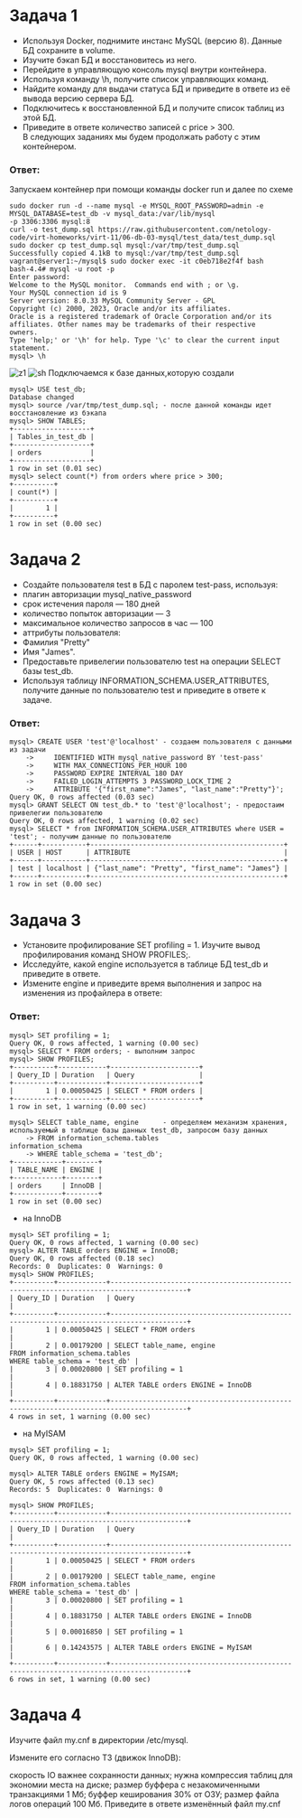 # Задача 1
- Используя Docker, поднимите инстанс MySQL (версию 8). Данные БД сохраните в volume.
- Изучите бэкап БД и восстановитесь из него.
- Перейдите в управляющую консоль mysql внутри контейнера.
- Используя команду \h, получите список управляющих команд.
- Найдите команду для выдачи статуса БД и приведите в ответе из её вывода версию сервера БД.
- Подключитесь к восстановленной БД и получите список таблиц из этой БД.
- Приведите в ответе количество записей с price > 300.\
В следующих заданиях мы будем продолжать работу с этим контейнером.
### Ответ: 
Запускаем контейнер при помощи команды docker run и далее по схеме
```
sudo docker run -d --name mysql -e MYSQL_ROOT_PASSWORD=admin -e MYSQL_DATABASE=test_db -v mysql_data:/var/lib/mysql
-p 3306:3306 mysql:8
curl -o test_dump.sql https://raw.githubusercontent.com/netology-code/virt-homeworks/virt-11/06-db-03-mysql/test_data/test_dump.sql
sudo docker cp test_dump.sql mysql:/var/tmp/test_dump.sql
Successfully copied 4.1kB to mysql:/var/tmp/test_dump.sql
vagrant@server1:~/mysql$ sudo docker exec -it c0eb718e2f4f bash
bash-4.4# mysql -u root -p
Enter password:
Welcome to the MySQL monitor.  Commands end with ; or \g.
Your MySQL connection id is 9
Server version: 8.0.33 MySQL Community Server - GPL
Copyright (c) 2000, 2023, Oracle and/or its affiliates.
Oracle is a registered trademark of Oracle Corporation and/or its
affiliates. Other names may be trademarks of their respective
owners.
Type 'help;' or '\h' for help. Type '\c' to clear the current input statement.
mysql> \h
```
![z1](https://github.com/EVolgina/devops27-mysql/blob/main/zd-1.PNG)
![sh](https://github.com/EVolgina/devops27-mysql/blob/main/status.PNG)
Подключаемся к базе данных,которую создали
```
mysql> USE test_db;
Database changed
mysql> source /var/tmp/test_dump.sql; - после данной команды идет восстановление из бэкапа
mysql> SHOW TABLES;
+-------------------+
| Tables_in_test_db |
+-------------------+
| orders            |
+-------------------+
1 row in set (0.01 sec)
mysql> select count(*) from orders where price > 300;
+----------+
| count(*) |
+----------+
|        1 |
+----------+
1 row in set (0.00 sec)
```
# Задача 2
- Создайте пользователя test в БД c паролем test-pass, используя:
- плагин авторизации mysql_native_password
- срок истечения пароля — 180 дней
- количество попыток авторизации — 3
- максимальное количество запросов в час — 100
- аттрибуты пользователя:
- Фамилия "Pretty"
- Имя "James".
- Предоставьте привелегии пользователю test на операции SELECT базы test_db.
- Используя таблицу INFORMATION_SCHEMA.USER_ATTRIBUTES, получите данные по пользователю test и приведите в ответе к задаче.
### Ответ:
```
mysql> CREATE USER 'test'@'localhost' - создаем пользователя с данными из задачи
    ->     IDENTIFIED WITH mysql_native_password BY 'test-pass'
    ->     WITH MAX_CONNECTIONS_PER_HOUR 100
    ->     PASSWORD EXPIRE INTERVAL 180 DAY
    ->     FAILED_LOGIN_ATTEMPTS 3 PASSWORD_LOCK_TIME 2
    ->     ATTRIBUTE '{"first_name":"James", "last_name":"Pretty"}';
Query OK, 0 rows affected (0.03 sec)
mysql> GRANT SELECT ON test_db.* to 'test'@'localhost'; - предостаим привелегии пользователю
Query OK, 0 rows affected, 1 warning (0.02 sec)
mysql> SELECT * from INFORMATION_SCHEMA.USER_ATTRIBUTES where USER = 'test'; - получим данные по пользователю
+------+-----------+------------------------------------------------+
| USER | HOST      | ATTRIBUTE                                      |
+------+-----------+------------------------------------------------+
| test | localhost | {"last_name": "Pretty", "first_name": "James"} |
+------+-----------+------------------------------------------------+
1 row in set (0.00 sec)
```
# Задача 3
- Установите профилирование SET profiling = 1. Изучите вывод профилирования команд SHOW PROFILES;.
- Исследуйте, какой engine используется в таблице БД test_db и приведите в ответе.
- Измените engine и приведите время выполнения и запрос на изменения из профайлера в ответе:
### Ответ:
```
mysql> SET profiling = 1;
Query OK, 0 rows affected, 1 warning (0.00 sec)
mysql> SELECT * FROM orders; - выполним запрос
mysql> SHOW PROFILES;
+----------+------------+----------------------+
| Query_ID | Duration   | Query                |
+----------+------------+----------------------+
|        1 | 0.00050425 | SELECT * FROM orders |
+----------+------------+----------------------+
1 row in set, 1 warning (0.00 sec)
```
```
mysql> SELECT table_name, engine      - определяем механизм хранения, используемый в таблице базы данных test_db, запросом базу данных  
    -> FROM information_schema.tables                               information_schema
    -> WHERE table_schema = 'test_db';
+------------+--------+
| TABLE_NAME | ENGINE |
+------------+--------+
| orders     | InnoDB |
+------------+--------+
1 row in set (0.00 sec)
```
- на InnoDB
```
mysql> SET profiling = 1;
Query OK, 0 rows affected, 1 warning (0.00 sec)
mysql> ALTER TABLE orders ENGINE = InnoDB;
Query OK, 0 rows affected (0.18 sec)
Records: 0  Duplicates: 0  Warnings: 0
mysql> SHOW PROFILES;
+----------+------------+-----------------------------------------------------------------------------------------+
| Query_ID | Duration   | Query                                                                                   |
+----------+------------+-----------------------------------------------------------------------------------------+
|        1 | 0.00050425 | SELECT * FROM orders                                                                    |
|        2 | 0.00179200 | SELECT table_name, engine
FROM information_schema.tables
WHERE table_schema = 'test_db' |
|        3 | 0.00020800 | SET profiling = 1                                                                       |
|        4 | 0.18831750 | ALTER TABLE orders ENGINE = InnoDB                                                      |
+----------+------------+-----------------------------------------------------------------------------------------+
4 rows in set, 1 warning (0.00 sec)
```
- на MyISAM
```
mysql> SET profiling = 1;
Query OK, 0 rows affected, 1 warning (0.00 sec)

mysql> ALTER TABLE orders ENGINE = MyISAM;
Query OK, 5 rows affected (0.13 sec)
Records: 5  Duplicates: 0  Warnings: 0

mysql> SHOW PROFILES;
+----------+------------+-----------------------------------------------------------------------------------------+
| Query_ID | Duration   | Query                                                                                   |
+----------+------------+-----------------------------------------------------------------------------------------+
|        1 | 0.00050425 | SELECT * FROM orders                                                                    |
|        2 | 0.00179200 | SELECT table_name, engine
FROM information_schema.tables
WHERE table_schema = 'test_db' |
|        3 | 0.00020800 | SET profiling = 1                                                                       |
|        4 | 0.18831750 | ALTER TABLE orders ENGINE = InnoDB                                                      |
|        5 | 0.00016850 | SET profiling = 1                                                                       |
|        6 | 0.14243575 | ALTER TABLE orders ENGINE = MyISAM                                                      |
+----------+------------+-----------------------------------------------------------------------------------------+
6 rows in set, 1 warning (0.00 sec)
```
# Задача 4
Изучите файл my.cnf в директории /etc/mysql.

Измените его согласно ТЗ (движок InnoDB):

скорость IO важнее сохранности данных;
нужна компрессия таблиц для экономии места на диске;
размер буффера с незакомиченными транзакциями 1 Мб;
буффер кеширования 30% от ОЗУ;
размер файла логов операций 100 Мб.
Приведите в ответе изменённый файл my.cnf
